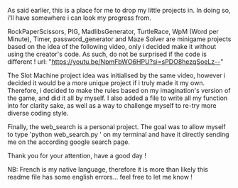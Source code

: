 As said earlier, this is a place for me to drop my little projects in. In doing so, i'll have somewhere i can look my progress from.

RockPaperScissors, PIG, MadlibsGenerator, TurtleRace, WpM (Word per Minute), Timer, password_generator and Maze Solver are minigame projects based on the idea of the following video, only i decided make it without using the creator's code. As such, do not be surprised if the code is different !
url: "https://youtu.be/NpmFbWO6HPU?si=sPDO8hezqSoeLz--"

The Slot Machine project idea was initialised by the same video, however i decided it would be a more unique project if i truly made it my own. Therefore, i decided
to make the rules based on my imagination's version of the game, and did it all by myself. I also added a file to write all my function into for clarity sake, as
well as a way to challenge myself to re-try more diverse coding style.

Finally, the web_search is a personal project. The goal was to allow myself to type 'python web_search.py <query>' on my terminal and have it directly sending me on the according google search page.

Thank you for your attention, have a good day !

NB: French is my native language, therefore it is more than likely this readme file has some english errors... feel free to let me know !
